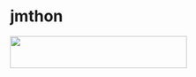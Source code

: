# jmthon

<p align="left"><a href="https://heroku.com/deploy?template=https://K90Q.com/JMTHON-AR/mus1"> <img src="https://img.shields.io/badge/Deploy%20To%20Heroku-purple?style=for-the-badge&logo=heroku" width="320" height="58.45"/></a></p>
